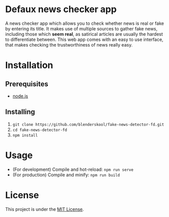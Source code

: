 # Defaux news checker app

A news checker app which allows you to check whether news is real or fake by entering its title. It makes use of multiple sources to gather fake news, including those which **seem real**, as satirical articles are usually the hardest to differentiate between. This web app comes with an easy to use interface, that makes checking the trustworthiness of news really easy.

# Installation

## Prerequisites

- [node.js](https://nodejs.org/en/download/)

## Installing

1. `git clone https://github.com/blenderskool/fake-news-detector-fd.git`
1. `cd fake-news-detector-fd`
1. `npm install`

# Usage

- (For development) Compile and hot-reload: `npm run serve`
- (For production) Compile and minify: `npm run build`

# License

This project is under the [MIT License](LICENSE).
